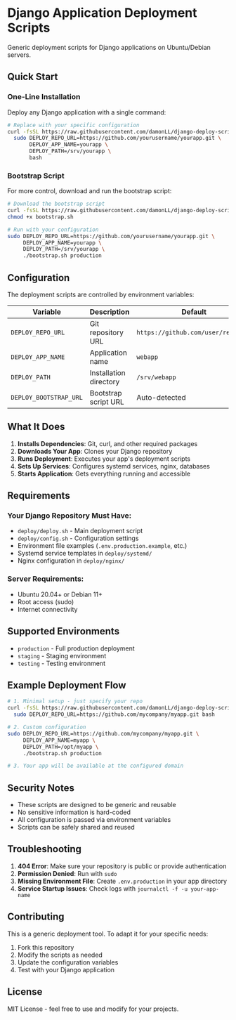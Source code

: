 # Django Application Deployment Scripts

Generic deployment scripts for Django applications on Ubuntu/Debian servers.

## Quick Start

### One-Line Installation

Deploy any Django application with a single command:

```bash
# Replace with your specific configuration
curl -fsSL https://raw.githubusercontent.com/damonLL/django-deploy-scripts/main/install.sh | \
  sudo DEPLOY_REPO_URL=https://github.com/yourusername/yourapp.git \
       DEPLOY_APP_NAME=yourapp \
       DEPLOY_PATH=/srv/yourapp \
       bash
```

### Bootstrap Script

For more control, download and run the bootstrap script:

```bash
# Download the bootstrap script
curl -fsSL https://raw.githubusercontent.com/damonLL/django-deploy-scripts/main/bootstrap.sh -o bootstrap.sh
chmod +x bootstrap.sh

# Run with your configuration
sudo DEPLOY_REPO_URL=https://github.com/yourusername/yourapp.git \
     DEPLOY_APP_NAME=yourapp \
     DEPLOY_PATH=/srv/yourapp \
     ./bootstrap.sh production
```

## Configuration

The deployment scripts are controlled by environment variables:

| Variable | Description | Default |
|----------|-------------|---------|
| `DEPLOY_REPO_URL` | Git repository URL | `https://github.com/user/repo.git` |
| `DEPLOY_APP_NAME` | Application name | `webapp` |
| `DEPLOY_PATH` | Installation directory | `/srv/webapp` |
| `DEPLOY_BOOTSTRAP_URL` | Bootstrap script URL | Auto-detected |

## What It Does

1. **Installs Dependencies**: Git, curl, and other required packages
2. **Downloads Your App**: Clones your Django repository
3. **Runs Deployment**: Executes your app's deployment scripts
4. **Sets Up Services**: Configures systemd services, nginx, databases
5. **Starts Application**: Gets everything running and accessible

## Requirements

### Your Django Repository Must Have:

- `deploy/deploy.sh` - Main deployment script
- `deploy/config.sh` - Configuration settings
- Environment file examples (`.env.production.example`, etc.)
- Systemd service templates in `deploy/systemd/`
- Nginx configuration in `deploy/nginx/`

### Server Requirements:

- Ubuntu 20.04+ or Debian 11+
- Root access (sudo)
- Internet connectivity

## Supported Environments

- `production` - Full production deployment
- `staging` - Staging environment
- `testing` - Testing environment

## Example Deployment Flow

```bash
# 1. Minimal setup - just specify your repo
curl -fsSL https://raw.githubusercontent.com/damonLL/django-deploy-scripts/main/install.sh | \
  sudo DEPLOY_REPO_URL=https://github.com/mycompany/myapp.git bash

# 2. Custom configuration
sudo DEPLOY_REPO_URL=https://github.com/mycompany/myapp.git \
     DEPLOY_APP_NAME=myapp \
     DEPLOY_PATH=/opt/myapp \
     ./bootstrap.sh production

# 3. Your app will be available at the configured domain
```

## Security Notes

- These scripts are designed to be generic and reusable
- No sensitive information is hard-coded
- All configuration is passed via environment variables
- Scripts can be safely shared and reused

## Troubleshooting

1. **404 Error**: Make sure your repository is public or provide authentication
2. **Permission Denied**: Run with `sudo`
3. **Missing Environment File**: Create `.env.production` in your app directory
4. **Service Startup Issues**: Check logs with `journalctl -f -u your-app-name`

## Contributing

This is a generic deployment tool. To adapt it for your specific needs:

1. Fork this repository
2. Modify the scripts as needed
3. Update the configuration variables
4. Test with your Django application

## License

MIT License - feel free to use and modify for your projects. 